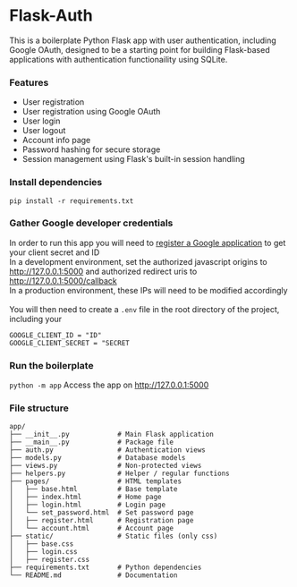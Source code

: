 # Flask-Auth

This is a boilerplate Python Flask app with user authentication, including Google OAuth, designed to be a starting point for building Flask-based applications with authentication functionaility using SQLite.

### Features

-   User registration
-   User registration using Google OAuth
-   User login
-   User logout
-   Account info page
-   Password hashing for secure storage
-   Session management using Flask's built-in session handling

### Install dependencies

`pip install -r requirements.txt`

### Gather Google developer credentials

In order to run this app you will need to [register a Google application](https://console.developers.google.com/apis/credentials) to get your client
secret and ID \
In a development environment, set the authorized javascript origins to http://127.0.0.1:5000 and authorized redirect uris to http://127.0.0.1:5000/callback \
In a production environment, these IPs will need to be modified accordingly \
\
You will then need to create a `.env` file in the root directory of the project, including your

```
GOOGLE_CLIENT_ID = "ID"
GOOGLE_CLIENT_SECRET = "SECRET
```

### Run the boilerplate

`python -m app`
Access the app on http://127.0.0.1:5000

### File structure

```plaintext
app/
├── __init__.py            # Main Flask application
├── __main__.py            # Package file
├── auth.py                # Authentication views
├── models.py              # Database models
├── views.py               # Non-protected views
├── helpers.py             # Helper / regular functions
├── pages/                 # HTML templates
│   ├── base.html          # Base template
│   ├── index.html         # Home page
│   ├── login.html         # Login page
│   └── set_password.html  # Set password page
│   ├── register.html      # Registration page
│   └── account.html       # Account page
├── static/                # Static files (only css)
│   ├── base.css
│   ├── login.css
│   ├── register.css
├── requirements.txt       # Python dependencies
└── README.md              # Documentation
```
